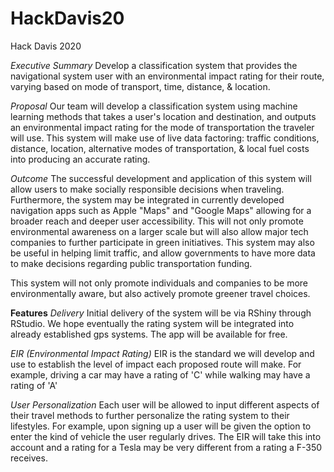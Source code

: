 # HackDavis20

Hack Davis 
2020

*Executive Summary*
Develop a classification system that provides the navigational system user with an environmental impact rating for their route, varying based on mode of transport, time, distance, & location. 

*Proposal*
Our team will develop a classification system using machine learning methods that takes a user's location and destination, and outputs an environmental impact rating for the mode of transportation the traveler will use. This system will make use of live data factoring: traffic conditions, distance, location, alternative modes of transportation, & local fuel costs into producing an accurate rating. 

*Outcome*
The successful development and application of this system will allow users to make socially responsible decisions when traveling. Furthermore, the system may be integrated in currently developed navigation apps such as Apple "Maps" and "Google Maps" allowing for a broader reach and deeper user accessibility. This will not only promote environmental awareness on a larger scale but will also allow major tech companies to further participate in green initiatives. This system may also be useful in helping limit traffic, and allow governments to have more data to make decisions regarding public transportation funding.  

This system will not only promote individuals and companies to be more environmentally aware, but also actively promote greener travel choices.  

**Features**
*Delivery*
Initial delivery of the system will be via RShiny through RStudio. We hope eventually the rating system will be integrated into already established gps systems. The app will be available for free.

*EIR (Environmental Impact Rating)*
EIR is the standard we will develop and use to establish the level of impact each proposed route will make. For example, driving a car may have a rating of 'C' while walking may have a rating of 'A'

*User Personalization*
Each user will be allowed to input different aspects of their travel methods to further personalize the rating system to their lifestyles. For example, upon signing up a user will be given the option to enter the kind of vehicle the user regularly drives.  The EIR will take this into account and a rating for a Tesla may be very different from a rating a F-350 receives. 
